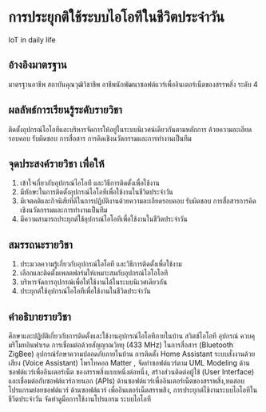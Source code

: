 # การประยุกติใช้ระบบไอโอทีในชีวิตประจำวัน
IoT in daily life

## อ้างอิงมาตรฐาน
มาตรฐานอาชีพ สถาบันคุณวุฒิวิชาชีพ อาชีพนักพัฒนาซอฟต์แวร์เพื่ออินเตอร์เน็ตของสรรพสิ่ง
ระดับ 4

## ผลลัพธ์การเรียนรู้ระดับรายวิชา
ติดตั้งอุปกรณ์ไอโอทีและบริหารจัดการให้อยู่ในระบบนิเวศน์เดียวกันตามหลักการ ด้วยความละเอียด
รอบคอบ รับผิดชอบ การสื่อสาร การคิดเชิงนวัตกรรมและการทำงานเป็นทีม

## จุดประสงค์รายวิชา เพื่อให้
1. เข้าใจเกี่ยวกับอุปกรณ์ไอโอที และวิธีการติดตั้งเพื่อใช้งาน
2. มีทักษะในการติดตั้งอุปกรณ์ไอโอทีเพื่อใช้งานในชีวิตประจำวัน
3. มีเจตคติและกิจนิสัยที่ดีในการปฏิบัติงานด้วยความละเอียดรอบคอบ รับผิดชอบ การสื่อสารการคิดเชิงนวัตกรรมและการทำงานเป็นทีม
4. มีความสามารถประยุกต์ใช้อุปกรณ์ไอโอทีเพื่อใช้งานในชีวิตประจำวัน

## สมรรถนะรายวิชา
1. ประมวลความรู้เกี่ยวกับอุปกรณ์ไอโอที และวิธีการติดตั้งเพื่อใช้งาม
2. เลือกและติดตั้งแพลตฟอร์มให้เหมาะสมกับอุปกรณ์ไอโอโอที
3. บริหารจัดการอุปกรณ์เพื่อให้ใช้งานได้ในระบบนิเวศเดียวกัน
4. ประยุกต์ใช้อุปกรณ์ไอโอทีเพื่อใช้งานในชีวิตประจำวัน

## คำอธิบายรายวิชา
ศึกษาและปฏิบัติเกี่ยวกับการติดตั้งและใช้งานอุปกรณ์ไอโอทีภายในบ้าน สวิตซ์ไอโอที อุปกรณ์
ควบคุมรึโมทอินฟาเรด การเชื่อมต่อด้วยสัญญาณวิทยุ (433 MHz) ในการสื่อสาร (Bluetooth ZigBee)
อุปกรณ์รักษาความปลอดภัยภายในบ้าน การติดตั้ง Home Assistant ระบบสั่งงานด้วยเสียง (Voice
Assistant) โพรโทคอล Matter , จัดทำซอฟต์แวร์ตาม UML Modeling ด้านซอฟต์แวร์เพื่ออินเตอร์เน็ต
ของสรรพสิ่งแบบหนึ่งต่อหนึ่ง, สร้างส่วนติดต่อผู้ใช้ (User Interface) และเชื่อมต่อกับซอฟต์แวร์ภายนอก
(APIs) ด้านซอฟต์แวร์เพื่ออินเตอร์เน็ตของสรรพสิ่ง,ทดสอบโปรแกรมย่อยซอฟต์แวร์ ด้านซอฟต์แวร์
เพื่ออินเตอร์เน็ตสรรพสิง, การประยุกต์ไช้งานระบบไอโอทีในชีวิตประจำวัน จัดทำดูมือการใช้งานโปรแกรม
ระบบไอโอที
